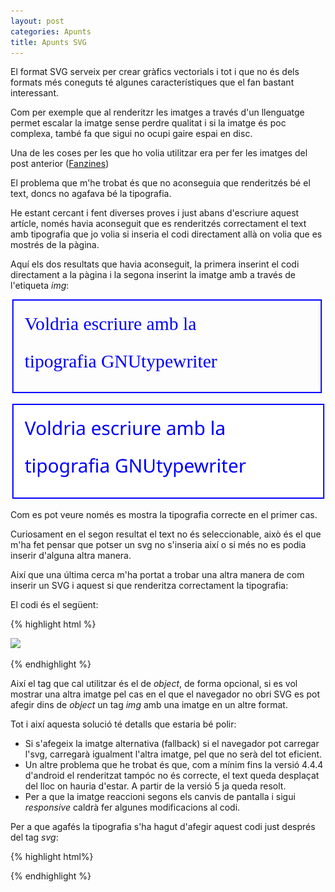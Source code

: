 ```yaml
---
layout: post
categories: Apunts
title: Apunts SVG
---
```


El format SVG serveix per crear gràfics vectorials i tot i que no és dels formats més coneguts té algunes característiques que el fan bastant interessant.

Com per exemple que al renderitzr les imatges a través d'un llenguatge permet escalar la imatge sense perdre qualitat i si la imatge és poc complexa, també fa que sigui no ocupi gaire espai en disc.

Una de les coses per les que ho volia utilitzar era per fer les imatges del post anterior ([Fanzines](/2015/07/20/Fanzines-KISS))

El problema que m'he trobat és que no aconseguia que renderitzés bé el text, doncs no agafava bé la tipografia.

He estant cercant i fent diverses proves i just abans d'escriure aquest artícle, només havia aconseguit que es renderitzés correctament el text amb tipografia que jo volia si inseria el codi directament allà on volia que es mostrés de la pàgina.

Aquí els dos resultats que havia aconseguit, la primera inserint el codi directament a la pàgina i la segona inserint la imatge amb a través de l'etiqueta *img*:

<svg width="500px" height="150px" viewBox="0 0 501 152"
     xmlns="http://www.w3.org/2000/svg" version="1.1">
     <defs>
       <style type="text/css">
         <![CDATA[
         @font-face {
             font-family: 'GNUtypewriter';
             src: url('/assets/gtw.otf');
             font-weight: normal;
             font-style: normal;
         }
         ]]>
      </style>
     </defs>
      <desc>Exemple de text</desc>
      <text x="20" y="50"
            font-family="GNUtypewriter" font-size="30" fill="blue" >
        Voldria escriure amb la
      </text>
      <text x="20" y="110"
            font-family="GNUtypewriter" font-size="30" fill="blue" >
        tipografia GNUtypewriter
      </text>
      <!-- Show outline of canvas using 'rect' element -->
      <rect x="1" y="1" width="500px" height="150px"
            fill="none" stroke="blue" stroke-width="2" />
</svg>

<img src="/assets/test.svg" />

Com es pot veure només es mostra la tipografia correcte en el primer cas.

Curiosament en el segon resultat el text no és seleccionable, això és el que m'ha fet pensar que potser un svg no s'inseria així o si més no es podia inserir d'alguna altra manera.

Així que una última cerca m'ha portat a trobar una altra manera de com inserir un SVG i aquest si que renderitza correctament la tipografia:

<object data="/assets/test.svg" type="image/svg+xml"></object>

El codi és el següent:

{% highlight html %}

<object data="/assets/fitxer.svg" type="image/svg+xml">
  <img src="/assets/fitxer-nosvg.png" />
</object>

{% endhighlight %}

Així el tag que cal utilitzar és el de *object*, de forma opcional, si es vol mostrar una altra imatge pel cas en el que el navegador no obri SVG es pot afegir dins de *object* un tag *img* amb una imatge en un altre format.

Tot i així aquesta solució té detalls que estaria bé polir:

* Si s'afegeix la imatge alternativa (fallback) si el navegador pot carregar l'svg, carregarà igualment l'altra imatge, pel que no serà del tot eficient.
* Un altre problema que he trobat és que, com a mínim fins la versió 4.4.4 d'android el renderitzat tampóc no és correcte, el text queda desplaçat del lloc on hauria d'estar. A partir de la versió 5 ja queda resolt.
* Per a que la imatge reaccioni segons els canvis de pantalla i sigui *responsive* caldrà fer algunes modificacions al codi.

Per a que agafés la tipografia s'ha hagut d'afegir aquest codi just després del tag *svg*:

{% highlight html%}
   <style
      type="text/css"
      id="style3">
        @font-face {
            font-family: 'GNUtypewriter';
            src:
                local('GNUTypewriter'),
                url('/assets/gtw.otf');
            font-weight: normal;
            font-style: normal;
        }
 </style>

 {% endhighlight %}
